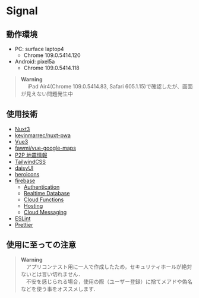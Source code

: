# Signal

## 動作環境

- PC: surface laptop4
  - Chrome 109.0.5414.120
- Android: pixel5a
  - Chrome 109.0.5414.118

> **Warning**  
> 　 iPad Air4(Chrome 109.0.5414.83, Safari 605.1.15)で確認したが、画面が見えない問題発生中

## 使用技術

- [Nuxt3](https://nuxt.com, 'Nuxt3')
- [kevinmarrec/nuxt-pwa](https://github.com/kevinmarrec/nuxt-pwa-module, 'kevinmarrec/nuxt-pwa')
- [Vue3](https://v3.ja.vuejs.org, 'Vue3')
- [fawmi/vue-google-maps](https://github.com/fawmi/vue-google-maps, 'fawmi/vue-google-maps')
- [P2P 地震情報](https://www.p2pquake.net, 'P2P地震情報')
- [TailwindCSS](https://tailwindcss.com, 'TailwindCSS')
- [daisyUI](https://daisyui.com, 'daisyUI')
- [heroicons](https://heroicons.com, 'heroicons')
- [firebase](https://firebase.google.com, 'firebase')
  - [Authentication](https://firebase.google.com/docs/auth, 'Authentication')
  - [Realtime Database](https://firebase.google.com/docs/database, 'Realtime Database')
  - [Cloud Functions](https://firebase.google.com/docs/functions, 'Cloud Functions')
  - [Hosting](https://firebase.google.com/docs/hosting, 'Hosting')
  - [Cloud Messaging](https://firebase.google.com/docs/cloud-messaging, 'Cloud Messaging')
- [ESLint](https://eslint.org/, 'ESLint')
- [Prettier](https://prettier.io/, 'Prettier')

## 使用に至っての注意

> **Warning**  
> 　アプリコンテスト用に一人で作成したため，セキュリティホールが絶対ないとは言い切れません．  
> 　不安を感じられる場合，使用の際（ユーザー登録）に捨てメアドや偽名などを使う事をオススメします.
